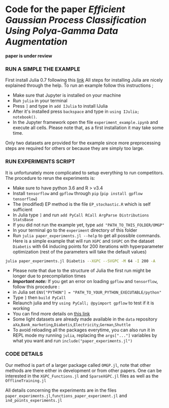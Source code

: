 # Code for the paper *Efficient Gaussian Process Classification Using Polya-Gamma Data Augmentation*

**paper is under review**

### RUN A SIMPLE THE EXAMPLE ###
First install Julia 0.7 following this [link](https://julialang.org/downloads/)
All steps for installing Julia are nicely explained through the help.
To run an example follow this instructions ;
 - Make sure that Jupyter is installed on your machine
 - Run `julia` in your terminal
 - Press `]` and type in `add IJulia` to install IJulia
 - After it's installed press `backspace` and type in `using IJulia; notebook()`.
 - In the Jupyter framework open the file `experiment_example.ipynb` and execute all cells. Please note that, as a first installation it may take some time.

Only two datasets are provided for the example since more preprocessing steps are required for others or because they are simply too large.

### RUN EXPERIMENTS SCRIPT ###

It is unfortunately more complicated to setup everything to run competitors. The procedure to rerun the experiments is:
 - Make sure to have python 3.6 and R > v3.4
 - Install `tensorflow` and `gpflow` through `pip` (`pip install gpflow tensorflow`)
 - The (modified) EP method is the file `EP_stochastic.R` which is self sufficient
 - In Julia type `]` and run `add PyCall RCall ArgParse Distributions StatsBase`
 - If you did not run the example yet, type `add "PATH_TO_THIS_FOLDER/OMGP"`
 - In your terminal go to the `experiment` directory of this folder
 - Run `julia paper_experiments.jl --help` to get all possible commands. Here is a simple example that will run `XGPC` and `SVGPC` on the dataset `Diabetis` with 64 inducing points for 200 iterations with hyperparameter optimization (rest of the parameters will take the default values)
```bash
julia paper_experiments.jl Diabetis --XGPC --SVGPC -M 64 -I 200 -A
```
 - Please note that due to the structure of Julia the first run might be longer due to precompilation times
 - ***Important note:*** If you get an error on loading `gpflow` and `tensorflow`, follow this procedure :
  - in Julia set `ENV["PYTHON"] = "PATH_TO_YOUR_PYTHON_EXECUTABLE/python"`
  - Type `]` then `build PyCall`
  - Relaunch julia and try `using PyCall; @pyimport gpflow` to test if it is working
  - You can find more details on [this link](https://github.com/JuliaPy/PyCall.jl)
 - Some light datasets are already made available in the `data` repository `aXa`,`Bank_marketing`,`Diabetis`,`Electricity`,`German`,`Shuttle`
 - To avoid reloading all the packages everytime, you can also run it in REPL mode my running `julia`, replacing the `args["..."]` variables by what you want and run `include("paper_experiments.jl")`

### CODE DETAILS ###
Our method is part of a larger package called `OMGP.jl`, note that other methods are there either in development or from other papers. One can be interested in the `XGPC_Functions.jl` and `SparseXGPC.jl` files as well as the `OfflineTraining.jl`

All details concerning the experiments are in the files `paper_experiments.jl`,`functions_paper_experiment.jl` and `ind_points_experiments.jl`
